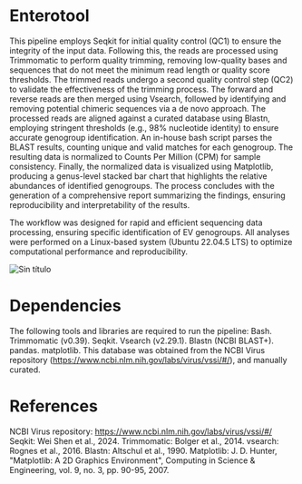# Enterotool

This pipeline employs Seqkit for initial quality control (QC1) to ensure the integrity of the input data. Following this, the reads are processed using Trimmomatic to perform quality trimming, removing low-quality bases and sequences that do not meet the minimum read length or quality score thresholds. The trimmed reads undergo a second quality control step (QC2) to validate the effectiveness of the trimming process. The forward and reverse reads are then merged using Vsearch, followed by identifying and removing potential chimeric sequences via a de novo approach. The processed reads are aligned against a curated database using Blastn, employing stringent thresholds (e.g., 98% nucleotide identity) to ensure accurate genogroup identification. An in-house bash script parses the BLAST results, counting unique and valid matches for each genogroup. The resulting data is normalized to Counts Per Million (CPM) for sample consistency. Finally, the normalized data is visualized using Matplotlib, producing a genus-level stacked bar chart that highlights the relative abundances of identified genogroups. The process concludes with the generation of a comprehensive report summarizing the findings, ensuring reproducibility and interpretability of the results.

The workflow was designed for rapid and efficient sequencing data processing, ensuring specific identification of EV genogroups. All analyses were performed on a Linux-based system (Ubuntu 22.04.5 LTS) to optimize computational performance and reproducibility.

![Sin título](https://github.com/user-attachments/assets/5094931f-be2f-4f83-aaf9-fca1707bd68f)

# Dependencies 
The following tools and libraries are required to run the pipeline:
Bash.
Trimmomatic (v0.39).
Seqkit.
Vsearch (v2.29.1).
Blastn (NCBI BLAST+).
pandas.
matplotlib.
This database was obtained from the NCBI Virus repository (https://www.ncbi.nlm.nih.gov/labs/virus/vssi/#/), and manually curated.

# References

NCBI Virus repository: https://www.ncbi.nlm.nih.gov/labs/virus/vssi/#/
Seqkit: Wei Shen et al., 2024.
Trimmomatic: Bolger et al., 2014.
vsearch: Rognes et al., 2016.
Blastn: Altschul et al., 1990.
Matplotlib: J. D. Hunter, "Matplotlib: A 2D Graphics Environment", Computing in Science & Engineering, vol. 9, no. 3, pp. 90-95, 2007.
